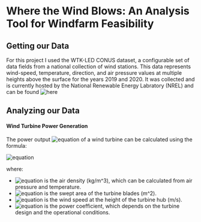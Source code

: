 # Where the Wind Blows: An Analysis Tool for Windfarm Feasibility

## Getting our Data

For this project I used the WTK-LED CONUS dataset, a configurable set of data fields from a national collection of wind stations. This data represents wind-speed, temperature, direction, and air pressure values at multiple heights above the surface for the years 2019 and 2020. It was collected and is currently hosted by the National Renewable Energy Labratory (NREL) and can be found ![here](https://developer.nrel.gov/docs/wind/wind-toolkit/wtk-led-conus-download/)

## Analyzing our Data

#### Wind Turbine Power Generation

The power output ![equation](https://latex.codecogs.com/svg.image?\(P\)) of a wind turbine can be calculated using the formula:

![equation](https://latex.codecogs.com/svg.image?\[P=\frac{1}{2}\rho&space;A&space;v^3&space;C_P\])

where:
- ![equation](https://latex.codecogs.com/svg.image?\(\rho\)) is the air density (kg/m^3), which can be calculated from air pressure and temperature.
- ![equation](https://latex.codecogs.com/svg.image?\(A\)) is the swept area of the turbine blades (m^2).
- ![equation](https://latex.codecogs.com/svg.image?\(v\)) is the wind speed at the height of the turbine hub (m/s).
- ![equation](https://latex.codecogs.com/svg.image?\(C_P\)) is the power coefficient, which depends on the turbine design and the operational conditions.

##